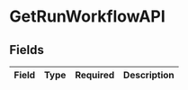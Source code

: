 # GetRunWorkflowAPI


## Fields

| Field       | Type        | Required    | Description |
| ----------- | ----------- | ----------- | ----------- |